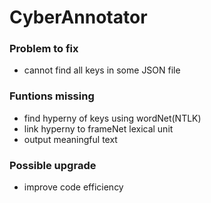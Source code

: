 # CyberAnnotator

### Problem to fix
- cannot find all keys in some JSON file

### Funtions missing
- find hyperny of keys using wordNet(NTLK)
- link hyperny to frameNet lexical unit
- output meaningful text

### Possible upgrade
- improve code efficiency
